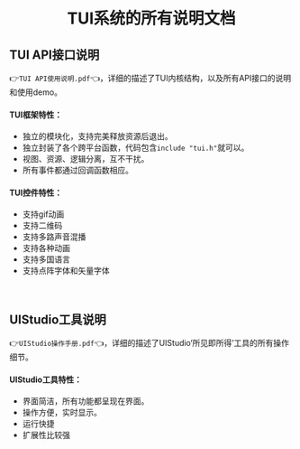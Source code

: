 <h1 align="center"> TUI系统的所有说明文档 </h1>


## TUI API接口说明
👉`TUI API使用说明.pdf`👈，详细的描述了TUI内核结构，以及所有API接口的说明和使用demo。

#### TUI框架特性：
* 独立的模块化，支持完美释放资源后退出。
* 独立封装了各个跨平台函数，代码包含`include "tui.h"`就可以。
* 视图、资源、逻辑分离，互不干扰。
* 所有事件都通过回调函数相应。

#### TUI控件特性：
* 支持gif动画
* 支持二维码
* 支持多路声音混播
* 支持各种动画
* 支持多国语言
* 支持点阵字体和矢量字体

<br>

## UIStudio工具说明
👉`UIStudio操作手册.pdf`👈，详细的描述了UIStudio‘所见即所得’工具的所有操作细节。

#### UIStudio工具特性：
* 界面简洁，所有功能都呈现在界面。
* 操作方便，实时显示。
* 运行快捷
* 扩展性比较强
